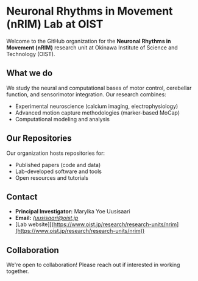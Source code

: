 # Neuronal Rhythms in Movement (nRIM) Lab at OIST

Welcome to the GitHub organization for the **Neuronal Rhythms in Movement (nRIM)** research unit at Okinawa Institute of Science and Technology (OIST).

## What we do
We study the neural and computational bases of motor control, cerebellar function, and sensorimotor integration. Our research combines:
- Experimental neuroscience (calcium imaging, electrophysiology)
- Advanced motion capture methodologies (marker-based MoCap)
- Computational modeling and analysis

## Our Repositories
Our organization hosts repositories for:
- Published papers (code and data)
- Lab-developed software and tools
- Open resources and tutorials

## Contact
- **Principal Investigator:** Marylka Yoe Uusisaari
- **Email:** *(uusisaari@oist.jp*
- [Lab website][(https://www.oist.jp/research/research-units/nrim](https://www.oist.jp/research/research-units/nrim))

## Collaboration
We're open to collaboration! Please reach out if interested in working together.


